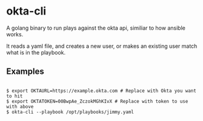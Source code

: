 # okta-cli
A golang binary to run plays against the okta api, similiar to how ansible works.

It reads a yaml file, and creates a new user, or makes an existing user match what is in the playbook.

## Examples
```/bin/bash

$ export OKTAURL=https://example.okta.com # Replace with Okta you want to hit
$ export OKTATOKEN=00BwpAe_ZczokMGhKIvX # Replace with token to use with above
$ okta-cli --playbook /opt/playbooks/jimmy.yaml
```
